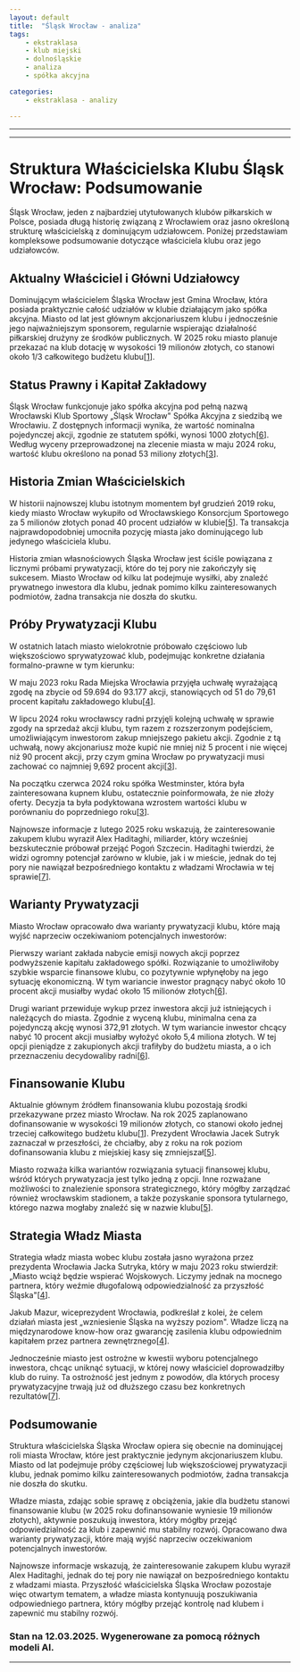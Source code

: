 ```yaml
---
layout: default
title:  "Śląsk Wrocław - analiza"
tags: 
    - ekstraklasa
    - klub miejski
    - dolnośląskie
    - analiza
    - spółka akcyjna

categories:
    - ekstraklasa - analizy

---
```


[1]: https://transfery.info/aktualnosci/tyle-pieniedzy-slask-wroclaw-dostanie-od-miasta-w-2025-roku/229106  
[2]: https://bip.araw.pl/ara/informacje-o-podmiocie/struktura-wlasnosciowa-1/4446,Struktura-wlasnosciowa.html  
[3]: https://www.bankier.pl/wiadomosc/Slask-Wroclaw-pojdzie-pod-mlotek-Radni-probuja-kolejny-raz-sprzedac-klub-8781204.html  
[4]: https://www.wroclaw.pl/sport/pilkarski-slask-wroclaw-na-sprzedaz-radni-zdecydowali-prywatyzacja-slaska  
[5]: https://www.radiowroclaw.pl/articles/view/92325/Co-dalej-ze-Slaskiem-Wroclaw-Konkretnego-planu-nie-ma  
[6]: https://www.wroclaw.pl/sport/przyszlosc-pilkarskiego-slaska-dwa-warianty-prywatyzacji  
[7]: https://wroclaw.eska.pl/poczatek-kolejnej-sagi-prywatyzacyjnej-slaska-wroclaw-alex-haditaghi-wyrazil-zainteresowanie-kupnem-klubu-aa-LrNY-AoZe-G6MD.html  
[8]: https://wks-slask.eu/dla-akcjonariuszy/  
[9]: https://www.slaskwroclaw.pl/struktura-organizacyjna  
[10]: https://www.wroclaw.pl/sport/sprzedaz-slaska-wroclaw-nowy-wlasciciel-ma-wzniesc-klub-na-wyzszy-poziom-rozmowa-jakub-mazur  
[11]: https://wks-slask.wroc.pl/wladze-klubu/  
[12]: https://www.slaskwroclaw.pl/dla-akcjonariuszy  
[13]: https://rejestr.io/krs/70008/wroclawski-klub-sportowy-slask-wroclaw  
[14]: https://www.slaskwroclaw.pl/w/komunikat-ws.-zarz%C4%85du-%C5%9Al%C4%85ska-wroc%C5%82aw  
[15]: https://www.slaskwroclaw.pl/w/zmiany-w-radzie-nadzorczej  
[16]: https://www.slaskwroclaw.pl/w/zmiana-w-zarz%C4%85dzie-%C5%9Al%C4%85ska-wroc%C5%82aw  
[17]: https://wks-slask.wroc.pl/wp-content/uploads/2021/06/sprfin_2020.pdf  
[18]: https://gazetawroclawska.pl/slask-zamiast-splacic-pozyczke-miastu-wyemitowal-akcje-za-75-mln-zl/ar/c2-18844315  
[19]: https://gazetawroclawska.pl/slask-wroclaw-bedzie-mial-nowego-prezesa-miasto-oglasza-konkurs/ar/c2p2-27253499  
[20]: https://tarczynskiarenawroclaw.pl/bip/  

---
---

# Struktura Właścicielska Klubu Śląsk Wrocław: Podsumowanie

Śląsk Wrocław, jeden z najbardziej utytułowanych klubów piłkarskich w Polsce, posiada długą historię związaną z Wrocławiem oraz jasno określoną strukturę właścicielską z dominującym udziałowcem. Poniżej przedstawiam kompleksowe podsumowanie dotyczące właściciela klubu oraz jego udziałowców.

## Aktualny Właściciel i Główni Udziałowcy

Dominującym właścicielem Śląska Wrocław jest Gmina Wrocław, która posiada praktycznie całość udziałów w klubie działającym jako spółka akcyjna. Miasto od lat jest głównym akcjonariuszem klubu i jednocześnie jego najważniejszym sponsorem, regularnie wspierając działalność piłkarskiej drużyny ze środków publicznych. W 2025 roku miasto planuje przekazać na klub dotację w wysokości 19 milionów złotych, co stanowi około 1/3 całkowitego budżetu klubu\[[1]\].

## Status Prawny i Kapitał Zakładowy

Śląsk Wrocław funkcjonuje jako spółka akcyjna pod pełną nazwą Wrocławski Klub Sportowy „Śląsk Wrocław" Spółka Akcyjna z siedzibą we Wrocławiu. Z dostępnych informacji wynika, że wartość nominalna pojedynczej akcji, zgodnie ze statutem spółki, wynosi 1000 złotych\[[6]\]. Według wyceny przeprowadzonej na zlecenie miasta w maju 2024 roku, wartość klubu określono na ponad 53 miliony złotych\[[3]\].

## Historia Zmian Właścicielskich

W historii najnowszej klubu istotnym momentem był grudzień 2019 roku, kiedy miasto Wrocław wykupiło od Wrocławskiego Konsorcjum Sportowego za 5 milionów złotych ponad 40 procent udziałów w klubie\[[5]\]. Ta transakcja najprawdopodobniej umocniła pozycję miasta jako dominującego lub jedynego właściciela klubu.

Historia zmian własnościowych Śląska Wrocław jest ściśle powiązana z licznymi próbami prywatyzacji, które do tej pory nie zakończyły się sukcesem. Miasto Wrocław od kilku lat podejmuje wysiłki, aby znaleźć prywatnego inwestora dla klubu, jednak pomimo kilku zainteresowanych podmiotów, żadna transakcja nie doszła do skutku.

## Próby Prywatyzacji Klubu

W ostatnich latach miasto wielokrotnie próbowało częściowo lub większościowo sprywatyzować klub, podejmując konkretne działania formalno-prawne w tym kierunku:

W maju 2023 roku Rada Miejska Wrocławia przyjęła uchwałę wyrażającą zgodę na zbycie od 59.694 do 93.177 akcji, stanowiących od 51 do 79,61 procent kapitału zakładowego klubu\[[4]\].

W lipcu 2024 roku wrocławscy radni przyjęli kolejną uchwałę w sprawie zgody na sprzedaż akcji klubu, tym razem z rozszerzonym podejściem, umożliwiającym inwestorom zakup mniejszego pakietu akcji. Zgodnie z tą uchwałą, nowy akcjonariusz może kupić nie mniej niż 5 procent i nie więcej niż 90 procent akcji, przy czym gmina Wrocław po prywatyzacji musi zachować co najmniej 9,692 procent akcji\[[3]\].

Na początku czerwca 2024 roku spółka Westminster, która była zainteresowana kupnem klubu, ostatecznie poinformowała, że nie złoży oferty. Decyzja ta była podyktowana wzrostem wartości klubu w porównaniu do poprzedniego roku\[[3]\].

Najnowsze informacje z lutego 2025 roku wskazują, że zainteresowanie zakupem klubu wyraził Alex Haditaghi, miliarder, który wcześniej bezskutecznie próbował przejąć Pogoń Szczecin. Haditaghi twierdzi, że widzi ogromny potencjał zarówno w klubie, jak i w mieście, jednak do tej pory nie nawiązał bezpośredniego kontaktu z władzami Wrocławia w tej sprawie\[[7]\].

## Warianty Prywatyzacji

Miasto Wrocław opracowało dwa warianty prywatyzacji klubu, które mają wyjść naprzeciw oczekiwaniom potencjalnych inwestorów:

Pierwszy wariant zakłada nabycie emisji nowych akcji poprzez podwyższenie kapitału zakładowego spółki. Rozwiązanie to umożliwiłoby szybkie wsparcie finansowe klubu, co pozytywnie wpłynęłoby na jego sytuację ekonomiczną. W tym wariancie inwestor pragnący nabyć około 10 procent akcji musiałby wydać około 15 milionów złotych\[[6]\].

Drugi wariant przewiduje wykup przez inwestora akcji już istniejących i należących do miasta. Zgodnie z wyceną klubu, minimalna cena za pojedynczą akcję wynosi 372,91 złotych. W tym wariancie inwestor chcący nabyć 10 procent akcji musiałby wyłożyć około 5,4 miliona złotych. W tej opcji pieniądze z zakupionych akcji trafiłyby do budżetu miasta, a o ich przeznaczeniu decydowaliby radni\[[6]\].

## Finansowanie Klubu

Aktualnie głównym źródłem finansowania klubu pozostają środki przekazywane przez miasto Wrocław. Na rok 2025 zaplanowano dofinansowanie w wysokości 19 milionów złotych, co stanowi około jednej trzeciej całkowitego budżetu klubu\[[1]\]. Prezydent Wrocławia Jacek Sutryk zaznaczał w przeszłości, że chciałby, aby z roku na rok poziom dofinansowania klubu z miejskiej kasy się zmniejszał\[[5]\].

Miasto rozważa kilka wariantów rozwiązania sytuacji finansowej klubu, wśród których prywatyzacja jest tylko jedną z opcji. Inne rozważane możliwości to znalezienie sponsora strategicznego, który mógłby zarządzać również wrocławskim stadionem, a także pozyskanie sponsora tytularnego, którego nazwa mogłaby znaleźć się w nazwie klubu\[[5]\].

## Strategia Władz Miasta

Strategia władz miasta wobec klubu została jasno wyrażona przez prezydenta Wrocławia Jacka Sutryka, który w maju 2023 roku stwierdził: „Miasto wciąż będzie wspierać Wojskowych. Liczymy jednak na mocnego partnera, który weźmie długofalową odpowiedzialność za przyszłość Śląska"\[[4]\].

Jakub Mazur, wiceprezydent Wrocławia, podkreślał z kolei, że celem działań miasta jest „wzniesienie Śląska na wyższy poziom". Władze liczą na międzynarodowe know-how oraz gwarancję zasilenia klubu odpowiednim kapitałem przez partnera zewnętrznego\[[4]\].

Jednocześnie miasto jest ostrożne w kwestii wyboru potencjalnego inwestora, chcąc uniknąć sytuacji, w której nowy właściciel doprowadziłby klub do ruiny. Ta ostrożność jest jednym z powodów, dla których procesy prywatyzacyjne trwają już od dłuższego czasu bez konkretnych rezultatów\[[7]\].

## Podsumowanie

Struktura właścicielska Śląska Wrocław opiera się obecnie na dominującej roli miasta Wrocław, które jest praktycznie jedynym akcjonariuszem klubu. Miasto od lat podejmuje próby częściowej lub większościowej prywatyzacji klubu, jednak pomimo kilku zainteresowanych podmiotów, żadna transakcja nie doszła do skutku.

Władze miasta, zdając sobie sprawę z obciążenia, jakie dla budżetu stanowi finansowanie klubu (w 2025 roku dofinansowanie wyniesie 19 milionów złotych), aktywnie poszukują inwestora, który mógłby przejąć odpowiedzialność za klub i zapewnić mu stabilny rozwój. Opracowano dwa warianty prywatyzacji, które mają wyjść naprzeciw oczekiwaniom potencjalnych inwestorów.

Najnowsze informacje wskazują, że zainteresowanie zakupem klubu wyraził Alex Haditaghi, jednak do tej pory nie nawiązał on bezpośredniego kontaktu z władzami miasta. Przyszłość właścicielska Śląska Wrocław pozostaje więc otwartym tematem, a władze miasta kontynuują poszukiwania odpowiedniego partnera, który mógłby przejąć kontrolę nad klubem i zapewnić mu stabilny rozwój.

### Stan na 12.03.2025. Wygenerowane za pomocą różnych modeli AI.
---